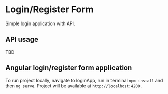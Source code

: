 # Login/Register Form

Simple login application with API.

## API usage

TBD

## Angular login/register form application

To run project locally, navigate to loginApp, run in terminal `npm install` and then `ng serve`. Project will be available at `http://localhost:4200`.
